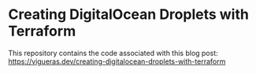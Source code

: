 # Creating DigitalOcean Droplets with Terraform

This repository contains the code associated with this blog post: https://vigueras.dev/creating-digitalocean-droplets-with-terraform
